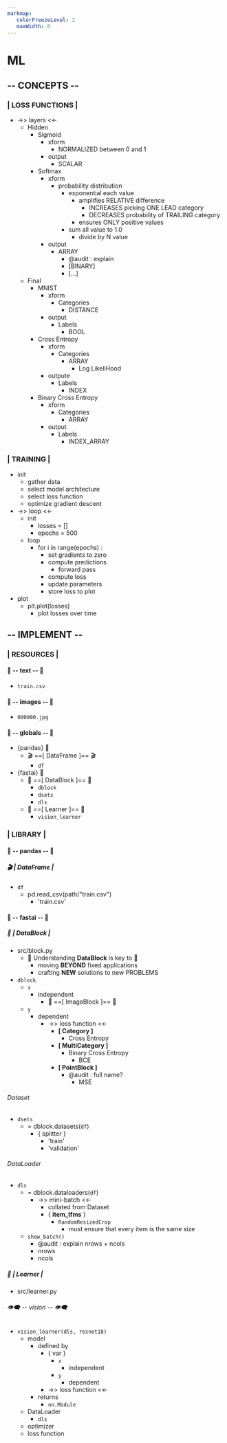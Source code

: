 ```yaml
---
markmap:
   colorFreezeLevel: 2
   maxWidth: 0
---
```


# ML

## -- CONCEPTS --

### | LOSS FUNCTIONS |

- ->> layers <<-
  - Hidden
    - Sigmoid
      - xform
        - NORMALIZED between 0 and 1
      - output
        - SCALAR
    - Softmax
      - xform
        - probability distribution
          - exponential each value
            - amplifies RELATIVE difference
              - INCREASES picking ONE LEAD category
              - DECREASES probability of TRAILING category
            - ensures ONLY positive values
          - sum all value to 1.0
            - divide by N value
      - output
        - ARRAY
          - @audit : explain
          - [BINARY]
          - [...]
  - Final
    - MNIST
      - xform
        - Categories
          - DISTANCE
      - output
        - Labels
          - BOOL
    - Cross Entropy
      - xform
        - Categories
          - ARRAY
            - Log LikeliHood
      - outpute
        - Labels
          - INDEX
    - Binary Cross Entropy
      - xform
        - Categories
          - ARRAY
      - output
        - Labels
          - INDEX_ARRAY

### | TRAINING |

- init
  - gather data
  - select model architecture
  - select loss function
  - optimize gradient descent
- ->> loop <<-
  - init
    - losses = []
    - epochs = 500
  - loop
    - for i in range(epochs) :
      - set gradients to zero
      - compute predictions
        - forward pass
      - compute loss
      - update parameters
      - store loss to plot
- plot
  - plt.plot(losses)
    - plot losses over time

## -- IMPLEMENT --

### | RESOURCES |

#### 📖 -- text -- 📖

- `train.csv`

#### 👀 -- images -- 👀

- `000000.jpg`

#### 🛜 -- globals -- 🛜

- {pandas} 🐼
  - 🎬 ==[ DataFrame ]== 🎬
    - `df`
- {fastai} 🍟
  - 🧱 ==[ DataBlock ]== 🧱
    - `dblock`
    - `dsets`
    - `dls`
  - 🧠 ==[ Learner ]== 🧠
    - `vision_learner`

### | LIBRARY |

#### 🐼 -- pandas -- 🐼

##### 🎬 | DataFrame |

- `df`
  - pd.read_csv(path/"train.csv")
    - 'train.csv'

#### 🍟 -- fastai -- 🍟

##### 🧱 | DataBlock |

- src/block.py
  - 🔑 Understanding **DataBlock** is key to 🔑
    - moving **BEYOND** fixed applications
    - crafting **NEW** solutions to new PROBLEMS
- `dblock`
  - `x`
    - independent
      - 🏁 ==[ ImageBlock ]== 🏁
  - `y`
    - dependent
      - ->> loss function <<-
        - **[ Category ]**
          - Cross Entropy
        - **[ MultiCategory ]**
          - Binary Cross Entropy
            - BCE
        - **[ PointBlock ]**
          - @audit : full name?
            - MSE

###### Dataset

- `dsets`
  - = dblock.datasets(`df`)
    - { splitter }
      - 'train'
      - 'validation'

###### DataLoader

- `dls`
  - = dblock.dataloaders(`df`)
    - ->> mini-batch <<-
      - collated from Dataset
      - { **item_tfms** }
        - `RandomResizedCrop`
          - must ensure that every item is the same size
  - `show_batch()`
    - @audit : explain nrows + ncols
    - nrows
    - ncols

##### 🧠 | Learner |

- src/learner.py

###### 👁️‍🗨️ -- vision -- 👁️‍🗨️

- `vision_learner(dls, resnet18)`
  - model
    - defined by
      - { var }
        - `x`
          - independent
        - `y`
          - dependent
      - ->> loss function <<-
    - returns
      - `nn.Module`
  - DataLoader
    - `dls`
  - optimizer
  - loss function